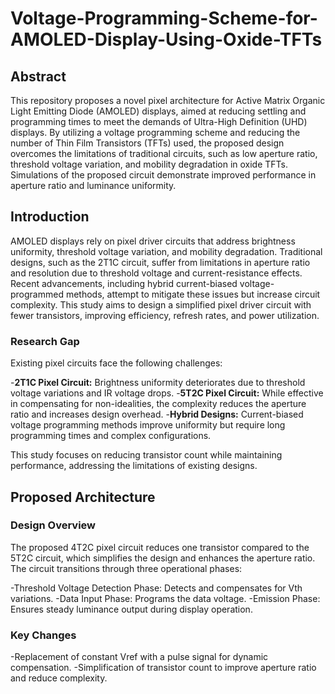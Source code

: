 # Voltage-Programming-Scheme-for-AMOLED-Display-Using-Oxide-TFTs

## Abstract
This repository proposes a novel pixel architecture for Active Matrix Organic Light Emitting Diode (AMOLED) displays, aimed at reducing settling and programming times to meet the demands of Ultra-High Definition (UHD) displays. By utilizing a voltage programming scheme and reducing the number of Thin Film Transistors (TFTs) used, the proposed design overcomes the limitations of traditional circuits, such as low aperture ratio, threshold voltage variation, and mobility degradation in oxide TFTs. Simulations of the proposed circuit demonstrate improved performance in aperture ratio and luminance uniformity.

## Introduction
AMOLED displays rely on pixel driver circuits that address brightness uniformity, threshold voltage variation, and mobility degradation. Traditional designs, such as the 2T1C circuit, suffer from limitations in aperture ratio and resolution due to threshold voltage and current-resistance effects. Recent advancements, including hybrid current-biased voltage-programmed methods, attempt to mitigate these issues but increase circuit complexity. This study aims to design a simplified pixel driver circuit with fewer transistors, improving efficiency, refresh rates, and power utilization.

### Research Gap
Existing pixel circuits face the following challenges:

-**2T1C Pixel Circuit:** Brightness uniformity deteriorates due to threshold voltage variations and IR voltage drops.
-**5T2C Pixel Circuit:** While effective in compensating for non-idealities, the complexity reduces the aperture ratio and increases design overhead.
-**Hybrid Designs:** Current-biased voltage programming methods improve uniformity but require long programming times and complex configurations.

This study focuses on reducing transistor count while maintaining performance, addressing the limitations of existing designs.

## Proposed Architecture
### Design Overview
The proposed 4T2C pixel circuit reduces one transistor compared to the 5T2C circuit, which simplifies the design and enhances the aperture ratio. The circuit transitions through three operational phases:

-Threshold Voltage Detection Phase: Detects and compensates for Vth variations.
-Data Input Phase: Programs the data voltage.
-Emission Phase: Ensures steady luminance output during display operation.

### Key Changes
-Replacement of constant Vref with a pulse signal for dynamic compensation.
-Simplification of transistor count to improve aperture ratio and reduce complexity.
